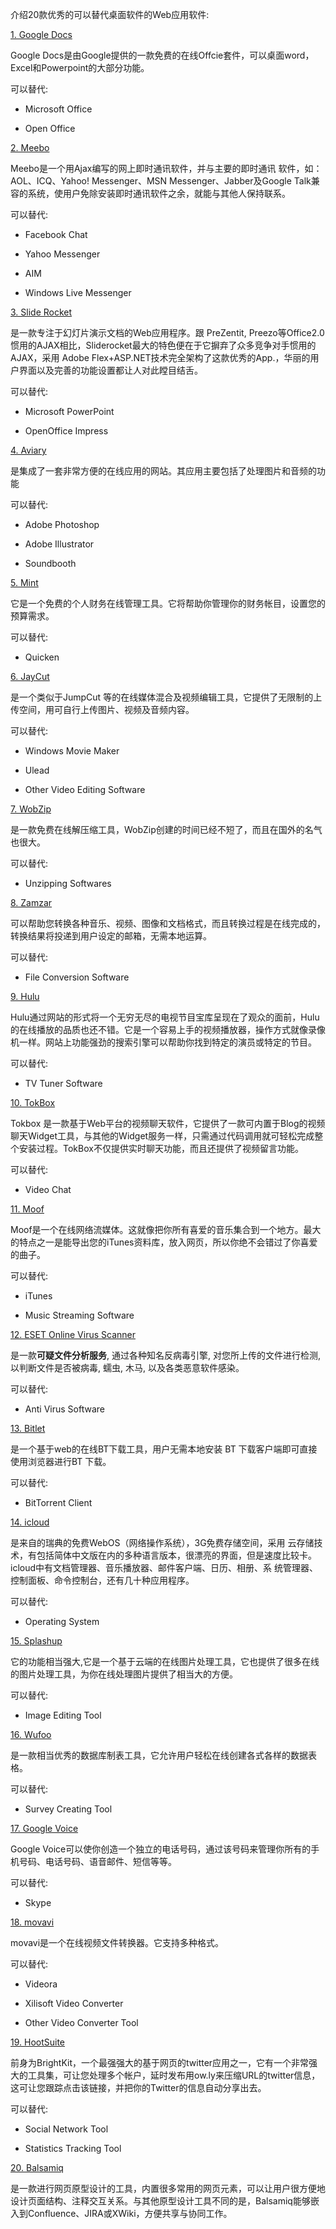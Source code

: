 <!---
markmeta_author: wongoo
markmeta_date: 2011-01-07 02:27:42+00:00
slug: 20_good_web_app
markmeta_title: 20个优秀Web应用
wordpress_id: 53
markmeta_categories: Collection
-->

介绍20款优秀的可以替代桌面软件的Web应用软件:

[1. Google Docs](https://www.google.com/accounts/ServiceLogin?service=writely&passive=1209600&continue=http://docs.google.com/&followup=http://docs.google.com/&ltmpl=homepage)

Google Docs是由Google提供的一款免费的在线Offcie套件，可以桌面word，Excel和Powerpoint的大部分功能。

可以替代:



	
  * Microsoft Office

	
  * Open Office


[2. Meebo](http://www.meebo.com/messenger)

Meebo是一个用Ajax编写的网上即时通讯软件，并与主要的即时通讯 软件，如：AOL、ICQ、Yahoo! Messenger、MSN Messenger、Jabber及Google  Talk兼容的系统，使用户免除安装即时通讯软件之余，就能与其他人保持联系。

可以替代:



	
  * Facebook Chat

	
  * Yahoo Messenger

	
  * AIM

	
  * Windows Live Messenger


[3. Slide Rocket](http://www.sliderocket.com/)

是一款专注于幻灯片演示文档的Web应用程序。跟 PreZentit,  Preezo等Office2.0惯用的AJAX相比，Sliderocket最大的特色便在于它摒弃了众多竞争对手惯用的AJAX，采用 Adobe  Flex+ASP.NET技术完全架构了这款优秀的App.，华丽的用户界面以及完善的功能设置都让人对此瞠目结舌。

可以替代:



	
  * Microsoft PowerPoint

	
  * OpenOffice Impress


[4. Aviary](http://www.aviary.com/)

是集成了一套非常方便的在线应用的网站。其应用主要包括了处理图片和音频的功能

可以替代:



	
  * Adobe Photoshop

	
  * Adobe Illustrator

	
  * Soundbooth


[5. Mint](http://www.mint.com/026d/)

它是一个免费的个人财务在线管理工具。它将帮助你管理你的财务帐目，设置您的预算需求。

可以替代:



	
  * Quicken


[6. JayCut](http://jaycut.com/)

是一个类似于JumpCut 等的在线媒体混合及视频编辑工具，它提供了无限制的上传空间，用可自行上传图片、视频及音频内容。

可以替代:



	
  * Windows Movie Maker

	
  * Ulead

	
  * Other Video Editing Software


[7. WobZip](http://www.wobzip.org/)

是一款免费在线解压缩工具，WobZip创建的时间已经不短了，而且在国外的名气也很大。

可以替代:



	
  * Unzipping Softwares


[8. Zamzar](http://zamzar.com/)

可以帮助您转换各种音乐、视频、图像和文档格式，而且转换过程是在线完成的，转换结果将投递到用户设定的邮箱，无需本地运算。

可以替代:



	
  * File Conversion Software


[9. Hulu](http://www.hulu.com/)

Hulu通过网站的形式将一个无穷无尽的电视节目宝库呈现在了观众的面前，Hulu的在线播放的品质也还不错。它是一个容易上手的视频播放器，操作方式就像录像机一样。网站上功能强劲的搜索引擎可以帮助你找到特定的演员或特定的节目。

可以替代:



	
  * TV Tuner Software


[10. TokBox](http://me.tokbox.com/)

Tokbox 是一款基于Web平台的视频聊天软件，它提供了一款可内置于Blog的视频聊天Widget工具，与其他的Widget服务一样，只需通过代码调用就可轻松完成整个安装过程。TokBox不仅提供实时聊天功能，而且还提供了视频留言功能。

可以替代:



	
  * Video Chat


[11. Moof ](http://moof.com/)

Moof是一个在线网络流媒体。这就像把你所有喜爱的音乐集合到一个地方。最大的特点之一是能导出您的iTunes资料库，放入网页，所以你绝不会错过了你喜爱的曲子。

可以替代:



	
  * iTunes

	
  * Music Streaming Software


[12. ESET Online Virus Scanner](http://www.eset.com/online-scanner)

是一款**可疑文件分析服务**, 通过各种知名反病毒引擎, 对您所上传的文件进行检测, 以判断文件是否被病毒, 蠕虫, 木马, 以及各类恶意软件感染。

可以替代:



	
  * Anti Virus Software


[13. Bitlet](http://www.bitlet.org/)

是一个基于web的在线BT下载工具，用户无需本地安装 BT 下载客户端即可直接使用浏览器进行BT 下载。

可以替代:



	
  * BitTorrent Client


[14. icloud](http://icloud.com/en/)

是来自的瑞典的免费WebOS（网络操作系统），3G免费存储空间，采用 云存储技术，有包括简体中文版在内的多种语言版本，很漂亮的界面，但是速度比较卡。icloud中有文档管理器、音乐播放器、邮件客户端、日历、相册、系 统管理器、控制面板、命令控制台，还有几十种应用程序。

可以替代:



	
  * Operating System


[15. Splashup](http://splashup.com/)

它的功能相当强大,它是一个基于云端的在线图片处理工具，它也提供了很多在线的图片处理工具，为你在线处理图片提供了相当大的方便。

可以替代:



	
  * Image Editing Tool


[16. Wufoo](http://wufoo.com/)

是一款相当优秀的数据库制表工具，它允许用户轻松在线创建各式各样的数据表格。

可以替代:



	
  * Survey Creating Tool


[17. Google Voice](http://www.google.com/googlevoice/about.html)

Google Voice可以使你创造一个独立的电话号码，通过该号码来管理你所有的手机号码、电话号码、语音邮件、短信等等。

可以替代:



	
  * Skype


[18. movavi](http://online.movavi.com/)

movavi是一个在线视频文件转换器。它支持多种格式。

可以替代:



	
  * Videora

	
  * Xilisoft Video Converter

	
  * Other Video Converter Tool


[19. HootSuite](http://hootsuite.com/)

前身为BrightKit，一个最强强大的基于网页的twitter应用之一，它有一个非常强大的工具集，可让您处理多个帐户，延时发布用ow.ly来压缩URL的twitter信息，这可让您跟踪点击该链接，并把你的Twitter的信息自动分享出去。

可以替代:



	
  * Social Network Tool

	
  * Statistics Tracking Tool


[20. Balsamiq](http://balsamiq.com/)

是一款进行网页原型设计的工具，内置很多常用的网页元素，可以让用户很方便地设计页面结构、注释交互关系。与其他原型设计工具不同的是，Balsamiq能够嵌入到Confluence、JIRA或XWiki，方便共享与协同工作。

[
](http://balsamiq.com/)
